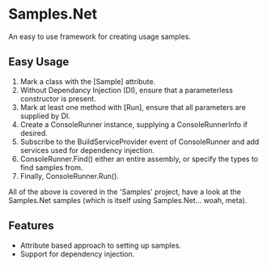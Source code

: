 # Samples.Net
An easy to use framework for creating usage samples.

## Easy Usage
1. Mark a class with the [Sample] attribute.
2. Without Dependancy Injection (DI), ensure that a parameterless constructor is present.
3. Mark at least one method with [Run], ensure that all parameters are supplied by DI.
4. Create a ConsoleRunner instance, supplying a ConsoleRunnerInfo if desired.
5. Subscribe to the BuildServiceProvider event of ConsoleRunner and add services used for dependency injection.
6. ConsoleRunner.Find() either an entire assembly, or specify the types to find samples from.
7. Finally, ConsoleRunner.Run().

All of the above is covered in the 'Samples' project, have a look at the Samples.Net samples (which is itself using Samples.Net... woah, meta).

## Features
- Attribute based approach to setting up samples.
- Support for dependency injection.
